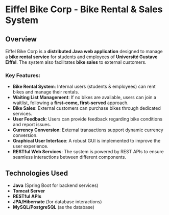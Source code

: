 # Eiffel Bike Corp - Bike Rental & Sales System

## Overview
Eiffel Bike Corp is a **distributed Java web application** designed to manage a **bike rental service** for students and employees of **Université Gustave Eiffel**. The system also facilitates **bike sales** to external customers.

### Key Features:
- **Bike Rental System**: Internal users (students & employees) can rent bikes and manage their rentals.
- **Waiting List Management**: If no bikes are available, users can join a waitlist, following a **first-come, first-served** approach.
- **Bike Sales**: External customers can purchase bikes through dedicated services.
- **User Feedback**: Users can provide feedback regarding bike conditions and report issues.
- **Currency Conversion**: External transactions support dynamic currency conversion.
- **Graphical User Interface**: A robust GUI is implemented to improve the user experience.
- **RESTful Web Services**: The system is powered by REST APIs to ensure seamless interactions between different components.

## Technologies Used
- **Java** (Spring Boot for backend services)
- **Tomcat Server**
- **RESTful APIs**
- **JPA/Hibernate** (for database interactions)
- **MySQL/PostgreSQL** (as the database)


